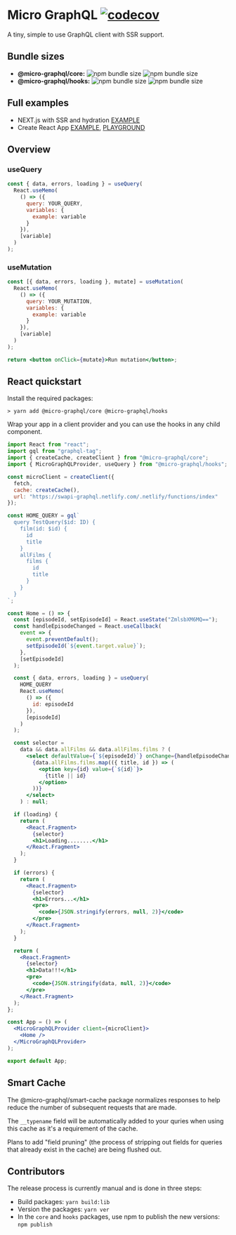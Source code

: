 # Micro GraphQL [![codecov](https://codecov.io/gh/jacob-ebey/micro-graphql-monorepo/branch/master/graph/badge.svg)](https://codecov.io/gh/jacob-ebey/micro-graphql-monorepo)

A tiny, simple to use GraphQL client with SSR support.

## Bundle sizes

- **@micro-graphql/core:** ![npm bundle size](https://img.shields.io/bundlephobia/min/@micro-graphql/core?style=flat-square) ![npm bundle size](https://img.shields.io/bundlephobia/minzip/@micro-graphql/core?style=flat-square)
- **@micro-graphql/hooks:** ![npm bundle size](https://img.shields.io/bundlephobia/min/@micro-graphql/hooks?style=flat-square) ![npm bundle size](https://img.shields.io/bundlephobia/minzip/@micro-graphql/hooks?style=flat-square)

## Full examples

- NEXT.js with SSR and hydration [EXAMPLE](https://github.com/jacob-ebey/micro-graphql-monorepo/tree/master/packages/next-example)
- Create React App [EXAMPLE](https://github.com/jacob-ebey/micro-graphql-monorepo/tree/master/packages/cra-example), [PLAYGROUND](https://codesandbox.io/s/github/jacob-ebey/micro-graphql-monorepo/tree/master/packages/cra-example)

## Overview

### useQuery

```jsx
const { data, errors, loading } = useQuery(
  React.useMemo(
    () => ({
      query: YOUR_QUERY,
      variables: {
        example: variable
      }
    }),
    [variable]
  )
);
```

### useMutation

```jsx
const [{ data, errors, loading }, mutate] = useMutation(
  React.useMemo(
    () => ({
      query: YOUR_MUTATION,
      variables: {
        example: variable
      }
    }),
    [variable]
  )
);

return <button onClick={mutate}>Run mutation</button>;
```

## React quickstart

Install the required packages:

```shell
> yarn add @micro-graphql/core @micro-graphql/hooks
```

Wrap your app in a client provider and you can use the hooks in any child component.

```jsx
import React from "react";
import gql from "graphql-tag";
import { createCache, createClient } from "@micro-graphql/core";
import { MicroGraphQLProvider, useQuery } from "@micro-graphql/hooks";

const microClient = createClient({
  fetch,
  cache: createCache(),
  url: "https://swapi-graphql.netlify.com/.netlify/functions/index"
});

const HOME_QUERY = gql`
  query TestQuery($id: ID) {
    film(id: $id) {
      id
      title
    }
    allFilms {
      films {
        id
        title
      }
    }
  }
`;

const Home = () => {
  const [episodeId, setEpisodeId] = React.useState("ZmlsbXM6MQ==");
  const handleEpisodeChanged = React.useCallback(
    event => {
      event.preventDefault();
      setEpisodeId(`${event.target.value}`);
    },
    [setEpisodeId]
  );

  const { data, errors, loading } = useQuery(
    HOME_QUERY
    React.useMemo(
      () => ({
        id: episodeId
      }),
      [episodeId]
    )
  );

  const selector =
    data && data.allFilms && data.allFilms.films ? (
      <select defaultValue={`${episodeId}`} onChange={handleEpisodeChanged}>
        {data.allFilms.films.map(({ title, id }) => (
          <option key={id} value={`${id}`}>
            {title || id}
          </option>
        ))}
      </select>
    ) : null;

  if (loading) {
    return (
      <React.Fragment>
        {selector}
        <h1>Loading........</h1>
      </React.Fragment>
    );
  }

  if (errors) {
    return (
      <React.Fragment>
        {selector}
        <h1>Errors...</h1>
        <pre>
          <code>{JSON.stringify(errors, null, 2)}</code>
        </pre>
      </React.Fragment>
    );
  }

  return (
    <React.Fragment>
      {selector}
      <h1>Data!!!</h1>
      <pre>
        <code>{JSON.stringify(data, null, 2)}</code>
      </pre>
    </React.Fragment>
  );
};

const App = () => (
  <MicroGraphQLProvider client={microClient}>
    <Home />
  </MicroGraphQLProvider>
);

export default App;
```

## Smart Cache

The @micro-graphql/smart-cache package normalizes responses to help
reduce the number of subsequent requests that are made.

The `__typename` field will be automatically added to your quries
when using this cache as it's a requirement of the cache.

Plans to add "field pruning" (the process of stripping out fields
for queries that already exist in the cache) are being flushed out.

## Contributors

The release process is currently manual and is done in three steps:

- Build packages:
  ```yarn build:lib```
- Version the packages:
  ```yarn ver```
- In the `core` and `hooks` packages, use npm to publish the new versions:
  ```npm publish```

